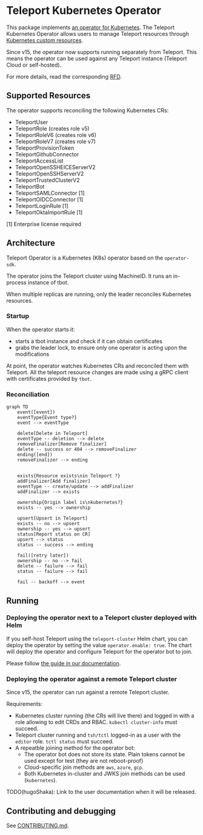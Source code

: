 # Teleport Kubernetes Operator

This package implements [an operator for Kubernetes](https://kubernetes.io/docs/concepts/extend-kubernetes/operator/).
The Teleport Kubernetes Operator allows users to manage Teleport resources through
[Kubernetes custom resources](https://kubernetes.io/docs/concepts/extend-kubernetes/api-extension/custom-resources/).

Since v15, the operator now supports running separately from Teleport.
This means the operator can be used against any Teleport instance
(Teleport Cloud or self-hosted).

For more details, read the corresponding [RFD](https://github.com/gravitational/teleport-plugins/blob/master/rfd/0001-kubernetes-manager.md).

## Supported Resources

The operator supports reconciling the following Kubernetes CRs:

- TeleportUser
- TeleportRole (creates role v5)
- TeleportRoleV6 (creates role v6)
- TeleportRoleV7 (creates role v7)
- TeleportProvisionToken
- TeleportGithubConnector
- TeleportAccessList
- TeleportOpenSSHEICEServerV2
- TeleportOpenSSHServerV2
- TeleportTrustedClusterV2
- TeleportBot
- TeleportSAMLConnector [1]
- TeleportOIDCConnector [1]
- TeleportLoginRule [1]
- TeleportOktaImportRule [1]

[1] Enterprise license required

## Architecture
Teleport Operator is a Kubernetes (K8s) operator based on the `operator-sdk`.

The operator joins the Teleport cluster using MachineID. It runs an in-process
instance of tbot.

When multiple replicas are running, only the leader reconciles Kubernetes resources.

### Startup

When the operator starts it:
- starts a tbot instance and check if it can obtain certificates
- grabs the leader lock, to ensure only one operator is acting upon the modifications

At point, the operator watches Kubernetes CRs and reconciled them with Teleport.
All the teleport resource changes are made using a gRPC client with certificates provided by `tbot`.

### Reconciliation

```mermaid
graph TD
    event([event])
    eventType{Event type?}
    event --> eventType

    delete[Delete in Teleport]
    eventType -- deletion --> delete
    removeFinalizer[Remove finalizer]
    delete -- success or 404 --> removeFinalizer
    ending([end])
    removeFinalizer --> ending


    exists{Resource exists\nin Teleport ?}
    addFinalizer[Add finalizer]
    eventType -- create/update --> addFinalizer
    addFinalizer --> exists

    ownership{Origin label is\nkubernetes?}
    exists -- yes --> ownership

    upsert[Upsert in Teleport]
    exists -- no --> upsert
    ownership -- yes --> upsert
    status[Report status on CR]
    upsert --> status
    status -- success --> ending

    fail([retry later])
    ownership -- no --> fail
    delete -- failure --> fail
    status -- failure --> fail

    fail -- backoff --> event
```

## Running

### Deploying the operator next to a Teleport cluster deployed with Helm

If you self-host Teleport using the `teleport-cluster` Helm chart, you can deploy
the operator by setting the value `operator.enable: true`. The chart will deploy
the operator and configure Teleport for the operator bot to join.

Please follow [the guide in our documentation](https://goteleport.com/docs/management/dynamic-resources/teleport-operator/).

### Deploying the operator against a remote Teleport cluster

Since v15, the operator can run against a remote Teleport cluster.

Requirements:
- Kubernetes cluster running (the CRs will live there) and logged in with a
  role allowing to edit CRDs and RBAC. `kubectl cluster-info` must succeed.
- Teleport cluster running and `tsh/tctl` logged-in as a user with the `editor`
  role. `tctl status` must succeed.
- A repeatble joining method for the operator bot:
  - The operator bot does not store its state. Plain tokens cannot be used
    except for test (they are not reboot-proof)
  - Cloud-specific join methods are `aws`, `azure`, `gcp`.
  - Both Kubernetes in-cluster and JWKS join methods can be used (`kubernetes`).

TODO(hugoShaka): Link to the user documentation when it will be released.

## Contributing and debugging

See [CONTRIBUTING.md](./CONTRIBUTING.md).
